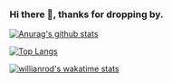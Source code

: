 ### Hi there 👋, thanks for dropping by.

[![Anurag's github stats](https://github-readme-stats.vercel.app/api?username=harshjoeyit&show_icons=true&theme=react)](http://harshjoeyit.github.io/)

[![Top Langs](https://github-readme-stats.vercel.app/api/top-langs/?username=harshjoeyit&theme=react&langs_count=8)](http://harshjoeyit.github.io/)

[![willianrod's wakatime stats](https://github-readme-stats.vercel.app/api/wakatime?username=harshjoeyit&theme=react)](http://harshjoeyit.github.io/)
